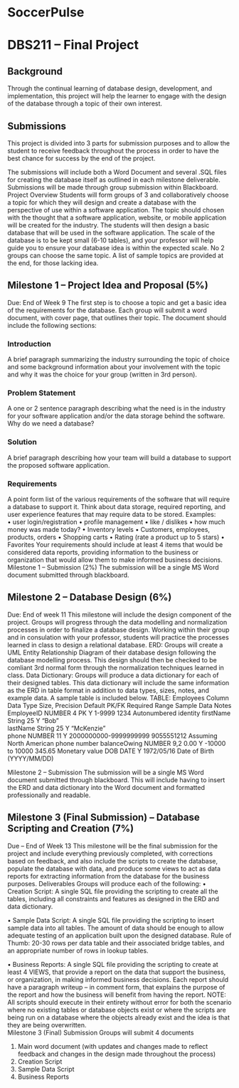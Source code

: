 # SoccerPulse

# DBS211 – Final Project
## Background
Through the continual learning of database design, development, and implementation, this project will help the learner to engage with the design of the database through a topic of their own interest.
## Submissions
This project is divided into 3 parts for submission purposes and to allow the student to receive feedback throughout the process in order to have the best chance for success by the end of the project.  

The submissions will include both a Word Document and several .SQL files for creating the database itself as outlined in each milestone deliverable.  Submissions will be made through group submission within Blackboard.
Project Overview
Students will form groups of 3 and collaboratively choose a topic for which they will design and create a database with the perspective of use within a software application.  The topic should chosen with the thought that a software application, website, or mobile application will be created for the industry.  The students will then design a basic database that will be used in the software application.
The scale of the database is to be kept small (6-10 tables), and your professor will help guide you to ensure your database idea is within the expected scale.  No 2 groups can choose the same topic.
A list of sample topics are provided at the end, for those lacking idea.  

## Milestone 1 – Project Idea and Proposal (5%)
Due: End of Week 9
The first step is to choose a topic and get a basic idea of the requirements for the database.  Each group will submit a word document, with cover page, that outlines their topic.  The document should include the following sections:

### Introduction
A brief paragraph summarizing the industry surrounding the topic of choice and some background information about your involvement with the topic and why it was the choice for your group (written in 3rd person).
### Problem Statement
A one or 2 sentence paragraph describing what the need is in the industry for your software application and/or the data storage behind the software.  Why do we need a database?
### Solution
A brief paragraph describing how your team will build a database to support the proposed software application.
### Requirements
A point form list of the various requirements of the software that will require a database to support it.  Think about data storage, required reporting, and user experience features that may require data to be stored.
Examples:  
•	user login/registration
•	profile management
•	like / dislikes
•	how much money was made today?
•	Inventory levels
•	Customers, employees, products, orders
•	Shopping carts
•	Rating (rate a product up to 5 stars)
•	Favorites
Your requirements should include at least 4 items that would be considered data reports, providing information to the business or organization that would allow them to make informed business decisions.
Milestone 1 – Submission (2%)
The submission will be a single MS Word document submitted through blackboard.

## Milestone 2 – Database Design (6%)
Due: End of week 11
This milestone will include the design component of the project.  Groups will progress through the data modelling and normalization processes in order to finalize a database design.  Working within their group and in consulation with your professor, students will practice the processes learned in class to design a relational database.
ERD: Groups will create a UML Entity Relationship Diagram of their database design following the database modelling process.  This design should then be checked to be comliant 3rd normal form through the normalization techniques learned in class.
Data Dictionary: Groups will produce a data dictionary for each of their designed tables.  This data dictionary will include the same information as the ERD in table format in addition to data types, sizes, notes, and example data.  A sample table is included below.
TABLE: Employees
Column	Data Type	Size, Precision	Default	PK/FK	Required	Range	Sample Data	Notes
EmployeeID	NUMBER	4		PK	Y	1-9999	1234	Autonumbered identity
firstName	String	25			Y		“Bob”	
lastName	String	25			Y		“McKenzie”	
phone	NUMBER	11			Y	2000000000-9999999999	9055551212	Assuming North American phone number
balanceOwing	NUMBER	9,2	0.00		Y	-10000 to 10000	345.65	Monetary value
DOB	DATE				Y		1972/05/16	Date of Birth (YYYY/MM/DD)

Milestone 2 – Submission
The submission will be a single MS Word document submitted through blackboard.  This will include having to insert the ERD and data dictionary into the Word document and formatted professionally and readable.

## Milestone 3 (Final Submission) – Database Scripting and Creation (7%)
Due – End of Week 13
This milestone will be the final submission for the project and include everything previously completed, with corrections based on feedback, and also include the scripts to create the database, populate the database with data, and produce some views to act as data reports for extracting information from the database for the business purposes.
Deliverables
Groups will produce each of the following:
•	Creation Script: A single SQL file providing the scripting to create all the tables, including all constraints and features as designed in the ERD and data dictionary.

•	Sample Data Script: A single SQL file providing the scripting to insert sample data into all tables.  The amount of data should be enough to allow adequate testing of an application built upon the designed database.  Rule of Thumb: 20-30 rows per data table and their associated bridge tables, and an appropriate number of rows in lookup tables.

•	Business Reports: A single SQL file providing the scripting to create at least 4 VIEWS, that provide a report on the data that support the business, or organization, in making informed business decisions.   Each report should have a paragraph writeup – in comment form, that explains the purpose of the report and how the business will benefit from having the report.
NOTE: All scripts should execute in their entirety without error for both the scenario where no existing tables or database objects exist or where the scripts are being run on a database where the objects already exist and the idea is that they are being overwritten.  
Milestone 3 (Final) Submission
Groups will submit 4 documents
1.	Main word document (with updates and changes made to reflect feedback and changes in the design made throughout the process)
2.	Creation Script
3.	Sample Data Script
4.	Business Reports

